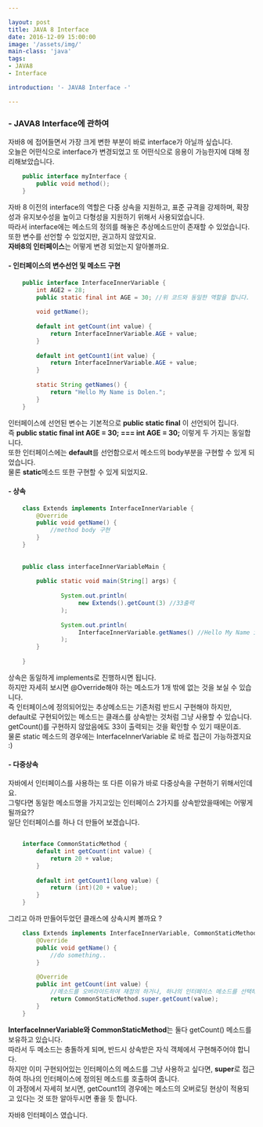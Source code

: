 ```yaml
---

layout: post
title: JAVA 8 Interface
date: 2016-12-09 15:00:00
image: '/assets/img/'
main-class: 'java'
tags: 
- JAVA8
- Interface

introduction: '- JAVA8 Interface -'

---
```


### - JAVA8 Interface에 관하여

자바8 에 접어들면서 가장 크게 변한 부분이 바로 interface가 아닐까 싶습니다.  
오늘은 어떤식으로 interface가 변경되었고 또 어떤식으로 응용이 가능한지에 대해 정리해보았습니다.

```java
    public interface myInterface {
        public void method(); 
    }
```

자바 8 이전의 interface의 역할은 다중 상속을 지원하고, 표준 규격을 강제하며, 확장성과 유지보수성을 높이고 다형성을 지원하기 위해서 사용되었습니다.  
따라서 interface에는 메소드의 정의를 해놓은 추상메소드만이 존재할 수 있었습니다. 또한 변수를 선언할 수 있었지만, 권고하지 않았지요.  
**자바8의 인터페이스**는 어떻게 변경 되었는지 알아볼까요. 



#### - 인터페이스의 변수선언 및 메소드 구현

```java
    public interface InterfaceInnerVariable {
        int AGE2 = 28; 
        public static final int AGE = 30; //위 코드와 동일한 역할을 합니다.
    
        void getName(); 
    
        default int getCount(int value) {
            return InterfaceInnerVariable.AGE + value;
        }
    
        default int getCount1(int value) {
            return InterfaceInnerVariable.AGE + value;
        }
    
        static String getNames() {
            return "Hello My Name is Dolen.";
        }
    }

```


인터페이스에 선언된 변수는 기본적으로 **public static final** 이 선언되어 집니다.  
즉 **public static final int AGE = 30; === int AGE = 30;** 이렇게 두 가지는 동일합니다.   
또한 인터페이스에는 **default**를 선언함으로서 메소드의 body부분을 구현할 수 있게 되었습니다.  
물론 **static**메소드 또한 구현할 수 있게 되었지요.  



#### - 상속 

```java
    class Extends implements InterfaceInnerVariable {
        @Override
        public void getName() {
            //method body 구현
        }
    }
    
    
    public class interfaceInnerVariableMain {
    
        public static void main(String[] args) {
               
               System.out.println(
                    new Extends().getCount(3) //33출력
               );
               
               System.out.println(
                    InterfaceInnerVariable.getNames() //Hello My Name is Dolen.
               );
        }
    
    }
```

상속은 동일하게 implements로 진행하시면 됩니다.  
하지만 자세히 보시면 @Override해야 하는 메소드가 1개 밖에 없는 것을 보실 수 있습니다.  
즉 인터페이스에 정의되어있는 추상메소드는 기존처럼 반드시 구현해야 하지만, default로 구현되어있는 메소드는 클래스를 상속받는 것처럼 그냥 사용할 수 있습니다.  
getCount()를 구현하지 않았음에도 33이 출력되는 것을 확인할 수 있기 때문이죠.  
물론 static 메소드의 경우에는 InterfaceInnerVariable 로 바로 접근이 가능하겠지요 :)  


#### - 다중상속

자바에서 인터페이스를 사용하는 또 다른 이유가 바로 다중상속을 구현하기 위해서인데요.  
그렇다면 동일한 메소드명을 가지고있는 인터페이스 2가지를 상속받았을때에는 어떻게 될까요??  
일단 인터페이스를 하나 더 만들어 보겠습니다. 


```java

    interface CommonStaticMethod {
        default int getCount(int value) {
            return 20 + value;
        }
    
        default int getCount1(long value) {
            return (int)(20 + value);
        }
    }
```


그리고 아까 만들어두었던 클래스에 상속시켜 볼까요 ?


```java
    class Extends implements InterfaceInnerVariable, CommonStaticMethod {
        @Override
        public void getName() {
            //do something..
        }
    
        @Override
        public int getCount(int value) {
            //메소드를 오버라이드하여 재정의 하거나, 하나의 인터페이스 메소드를 선택해 주어야 합니다 ! 
            return CommonStaticMethod.super.getCount(value); 
        }
    }
```

**InterfaceInnerVariable와 CommonStaticMethod**는 둘다 getCount() 메소드를 보유하고 있습니다.  
따라서 두 메소드는 충돌하게 되며, 반드시 상속받은 자식 객체에서 구현해주어야 합니다.  
하지만 이미 구현되어있는 인터페이스의 메소드를 그냥 사용하고 싶다면, **super**로 접근하여 하나의 인터페이스에 정의된 메소드를 호출하여 줍니다.  
이 과정에서 자세히 보시면, getCount1의 경우에는 메소드의 오버로딩 현상이 적용되고 있다는 것 또한 알아두시면 좋을 듯 합니다.

자바8 인터페이스 였습니다.  
